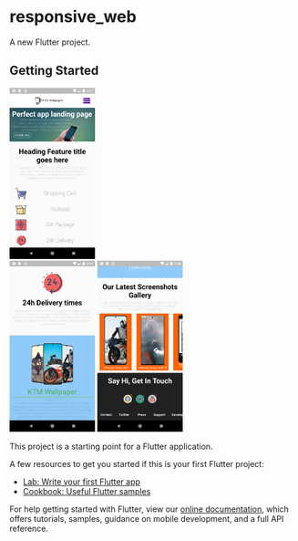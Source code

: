 # responsive_web

A new Flutter project.

## Getting Started

 <div class="row">
 
   <img src="screenShots/m1.png" alt="Screenshot 1" width="150" height="300">
  </div>
 
   <img src="screenShots/m2.png" alt="Screenshot 1" width="150" height="300">
  </div>
 
   <img src="screenShots/m3.png" alt="Screenshot 1" width="150" height="300">
  </div>
</div> 


This project is a starting point for a Flutter application.

A few resources to get you started if this is your first Flutter project:

- [Lab: Write your first Flutter app](https://flutter.dev/docs/get-started/codelab)
- [Cookbook: Useful Flutter samples](https://flutter.dev/docs/cookbook)

For help getting started with Flutter, view our
[online documentation](https://flutter.dev/docs), which offers tutorials,
samples, guidance on mobile development, and a full API reference.
